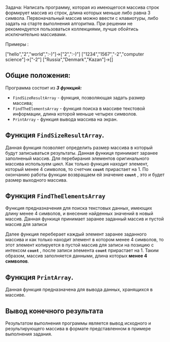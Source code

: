 Задача: 
Написать программу, 
которая из имеющегося массива строк формирует массив из строк, 
длина которых меньше либо равна 3 символа. 
Первоначальный массив можно ввести с клавиотуры, 
либо задать на старте выполнения алгоритма. 
При решении не рекомендуется пользоваться коллекциями, 
лучше обойтись исключительно массивами.

Примеры :

["hello","2","world",":-)"]->["2",":-)"]
["1234","1567","-2","computer science"]->["-2"]
["Russia","Denmark","Kazan"]->[]


## Общие положения:

Программа состоит из ***3 функций:***
- `FindSizeResultАrray` - функция, позволяющая задать размер массива;
- `FindТheЕlementsАrray` - функция поиска в массиве текстовой информации, длина которой меньше четырех символов.
- `PrintArray` - функция вывода массива на экран.

## Функция `FindSizeResultАrray`.
Данная функция позволяет определить размер массива в который будут записываться результаты.
Данная функиця принимает заранее заполненый массив.
Для перебирания элементов оригинального массива используем цикл. Как только функция находит элемент, который менее 4 символов, то счетчик **`count`** прирастает на 1. По окончанию работы функции возвращаем ей значение **`count`** , это и будет размер выходного массива.


## Функция `FindТheЕlementsАrray`
 Функция предназначения для поиска текстовых данных, имеющих длину менее 4 символов, и внесение найденных значений в новый массив.
Данная функиця принимает заранее заданный массив и пустой массив для записи

Далее функция переберает каждый элемент заранее заданного массива и как только находит элемент в котором менее 4 символов, то этот элемент копируется в пустой массив для записи на позицию с интексом **`count`** , после записи элемента **`count`** прирастает на 1.
Таким образом, массив заполняется данными, длина которых **менее 4 символов**.

## Функция `PrintArray`.
Данная функция предназначена для вывода данных, хранящихся в массиве.

## Вывод конечного результата
Результатом выполнения программы является вывод исходного и результирующего массива в формате представленном в примере выполнения задания.